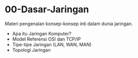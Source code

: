 # 00-Dasar-Jaringan

Materi pengenalan konsep-konsep inti dalam dunia jaringan.
- Apa itu Jaringan Komputer?
- Model Referensi OSI dan TCP/IP
- Tipe-tipe Jaringan (LAN, WAN, MAN)
- Topologi Jaringan
